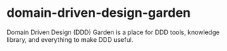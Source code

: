 # domain-driven-design-garden
Domain Driven Design (DDD) Garden is a place for DDD tools, knowledge library, and everything to make DDD useful.
